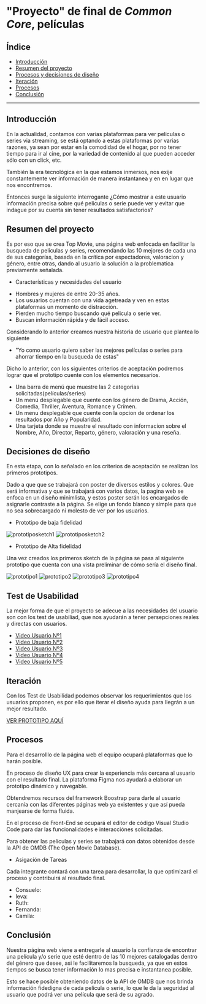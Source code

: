 # "Proyecto" de final de _Common Core_, películas

 ## Índice

* [Introducción](#Introducción)
* [Resumen del proyecto](#resumen-del-proyecto)
* [Procesos y decisiones de diseño](#Procesos-y-decisiones-de-diseño)
* [Iteración](#Iteración)
* [Procesos](#Procesos)
* [Conclusión](#Conclusión)

 ***

 ## **Introducción**

En la actualidad, contamos con varias plataformas para ver peliculas o series via streaming, se está optando a estas plataformas por varias razones, ya sean por estar en la comodidad de el hogar, por no tener tiempo para ir al cine, por la variedad de contenido al que pueden acceder sólo con un click, etc.

También la era tecnológica en la que estamos inmersos, nos exije constantemente ver información de manera instantanea y en en lugar que nos encontremos.

Entonces surge la siguiente interrogante ¿Cómo mostrar a este usuario información precisa sobre qué peliculas o serie puede ver y evitar que indague por su cuenta sin tener resultados satisfactorios?


 ## **Resumen del proyecto**

Es por eso que se crea Top Movie, una página web enfocada en facilitar la busqueda de peliculas y series, recomendando las 10 mejores de cada una de sus categorías, basada en la crítica por espectadores, valoracion y género, entre otras, dando al usuario la solución a la problematica previamente señalada.

 * Características y necesidades del usuario

- Hombres y mujeres de entre 20-35 años.
- Los usuarios cuentan con una vida agetreada y ven en estas plataformas un momento de distracción.
- Pierden mucho tiempo buscando qué pelicula o serie ver.
- Buscan información rápida y de fácil acceso.

Considerando lo anterior creamos nuestra historia de usuario que plantea lo siguiente

* "Yo como usuario quiero saber las mejores películas o series para ahorrar tiempo en la busqueda de estas"

Dicho lo anterior, con los siguientes criterios de aceptación podremos lograr que el prototipo cuente con los elementos necesarios.

- Una barra de menú que muestre las 2 categorias solicitadas(películas/series)
- Un menú desplegable que cuente con los género de Drama, Acción, Comedia, Thriller, Aventura, Romance y Crímen.
- Un menu desplegable que cuente con la opcion de ordenar los resultados por Año y Popularidad.
- Una tarjeta donde se muestre el resultado con informacion sobre el Nombre, Año, Director, Reparto, género, valoración y una reseña.

 ## **Decisiones de diseño**

En esta etapa, con lo señalado en los criterios de aceptación se realizan los primeros prototipos.

Dado a que que se trabajará con poster de diversos estilos y colores. Que será informativa y que se trabajará con varios datos, la pagina web se enfoca en un diseño minimlista, y estos poster serán los encargados de asignarle contraste a la página. Se elige un fondo blanco y simple para que no sea sobrecargado ni molesto de ver por los usuarios.


* Prototipo de baja fidelidad


![prototiposketch1]()
![prototiposketch2]()


* Prototipo de Alta fidelidad

Una vez creados los primeros sketch de la página se pasa al siguiente prototipo que cuenta con una vista preliminar de cómo sería el diseño final.

![prototipo1]()
![prototipo2]()
![prototipo3]()
![prototipo4]()


## **Test de Usabilidad**

La mejor forma de que el proyecto se adecue a las necesidades del usuario son con los test de usabiliad, que nos ayudarán a tener persepciones reales y directas con usuarios.

- [Video Usuario Nº1](https://www.loom.com/share/4e4be3e85e8f480b9d353a48408f7391)
- [Video Usuario Nº2](https://www.loom.com/share/3a07912e9cdc4aae8b1e9110db5bbd87)
- [Video Usuario Nº3](https://www.loom.com/share/1b99a2bc187c4a61af93345080cd5041)
- [Video Usuario Nº4](https://www.loom.com/share/8ee21af4a0984070a164bf9347973238)
- [Video Usuario Nº5](https://www.loom.com/share/fe46ddfb64094980bd70ef39075d9bb7)

## **Iteración**

Con los Test de Usabilidad podemos observar los requerimientos que los usuarios proponen, es por ello que iterar el diseño ayuda para llegrán a un mejor resultado.

[VER PROTOTIPO AQUÍ]()

## **Procesos**

Para el desarrolllo de la página web el equipo ocupará plataformas que lo harán posible.

En proceso de diseño UX para crear la experiencia más cercana al usuario con el resultado final. La plataforma Figma nos ayudará a elaborar un prototipo dinámico y navegable.

Obtendremos recursos del framework Boostrap para darle al usuario cercanía con las diferentes páginas web ya existentes y que así pueda manjearse de forma fluida.

En el proceso de Front-End se ocupará el editor de código Visual Studio Code para dar las funcionalidades e interacciónes solicitadas. 

Para obtener las películas y series se trabajará con datos obtenidos desde la API de OMDB (The Open Movie Database). 

* Asigación de Tareas

Cada integrante contará con una tarea para desarrollar, la que optimizará el proceso y contribuirá al resultado final. 

- Consuelo:
- Ieva:
- Ruth:
- Fernanda:
- Camila:

 ## **Conclusión**

Nuestra página web viene a entregarle al usuario la confianza de encontrar una película y/o serie que esté dentro de las 10 mejores catalogadas dentro del género que desee, asi le facilitaremos la busqueda, ya que en estos tiempos se busca tener información lo mas precisa e instantanea posible.

Esto se hace posible obteniendo datos de la API de OMDB que nos brinda información fidedigna de cada película o serie, lo que le da la seguridad al usuario que podrá ver una película que será de su agrado.
